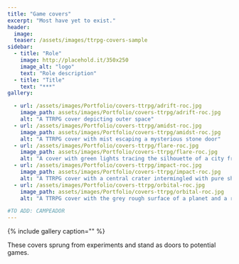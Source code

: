 ```yaml
---
title: "Game covers"
excerpt: "Most have yet to exist."
header:
  image:
  teaser: /assets/images/ttrpg-covers-sample
sidebar:
  - title: "Role"
    image: http://placehold.it/350x250
    image_alt: "logo"
    text: "Role description"
  - title: "Title"
    text: "***"
gallery:

  - url: /assets/images/Portfolio/covers-ttrpg/adrift-roc.jpg
    image_path: assets/images/Portfolio/covers-ttrpg/adrift-roc.jpg
    alt: "A TTRPG cover depicting outer space"
  - url: /assets/images/Portfolio/covers-ttrpg/amidst-roc.jpg
    image_path: assets/images/Portfolio/covers-ttrpg/amidst-roc.jpg
    alt: "A TTRPG cover with mist escaping a mysterious stone door"
  - url: /assets/images/Portfolio/covers-ttrpg/flare-roc.jpg
    image_path: assets/images/Portfolio/covers-ttrpg/flare-roc.jpg
    alt: "A cover with green lights tracing the silhouette of a city from above"
  - url: /assets/images/Portfolio/covers-ttrpg/impact-roc.jpg
    image_path: assets/images/Portfolio/covers-ttrpg/impact-roc.jpg
    alt: "A TTRPG cover with a central crater intermingled with pure shapes"
  - url: /assets/images/Portfolio/covers-ttrpg/orbital-roc.jpg
    image_path: assets/images/Portfolio/covers-ttrpg/orbital-roc.jpg
    alt: "A TTRPG cover with the grey rough surface of a planet and a red river above"

#TO ADD: CAMPEADOR
---
```


{% include gallery caption="" %}

These covers sprung from experiments and stand as doors to potential games.
